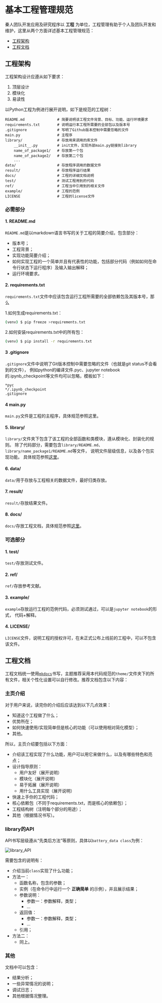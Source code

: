 # 基本工程管理规范

秦人团队开发应用及研究程序以 __工程__ 为单位，工程管理有助于个人及团队开发和维护，这里从两个方面详述基本工程管理规范：

+ [工程架构](#_2)
+ [工程文档](#_5)

## 工程架构

工程架构设计应遵从如下要求：

1. 顶层设计
2. 模块化
3. 易读性

以Python工程为例进行展开说明，如下是规范的工程树：

```
README.md 				# 简要说明该工程文件背景、目标、功能、运行环境要求
requirements.txt 		# 说明运行本工程所需要的全部包以及版本号
.gitignore				# 写明了Github版本控制中需要忽略的文件
main.py 				# 主程序
library/				# 存放用来调用的库文件
	__init__.py 		# init文件，实现外部main.py链接到library
	name_of_package1/ 	# 存放第一个包
	name_of_package2/	# 存放第二个包
	...
data/					# 存放程序调用的数据文件
result/					# 存放程序运行结果
docs/ 					# 工程的详细文档说明
test/ 					# 测试工程用到的代码
ref/ 					# 工程当中引用到的相关文件
example/				# 工程的范例
LICENSE					# 工程的license文件
```

### 必需部分

#### 1. README.md

```README.md```是以markdown语言书写的关于工程的简要介绍，包含部分：

+ 版本号；
+ 工程背景；
+ 实现功能简要介绍；
+ 如何实现工程的一个简单并且有代表性的功能，包括部分代码（例如如何在命令行状态下运行程序）及输入输出解释；
+ 运行环境要求。

#### 2. requirements.txt

```requirements.txt```文件中应该包含运行工程所需要的全部依赖包及其版本号，那么

1.如何生成requirements.txt：
```bash
(venv) $ pip freeze >requirements.txt
```
2.如何安装requirements.txt中的所有包：
```bash
(venv) $ pip install -r requirements.txt
```

#### 3 .gitignore

```.gitignore```文件中说明了Git版本控制中需要忽略的文件（也就是git status不会看到的文件），
例如python的编译文件.pyc、jupyter notebook的.ipynb_checkpoint等文件均可以忽略，模板如下：

```
*pyc
*/.ipynb_checkpoint
.gitignore
```

#### 4 main.py

```main.py```文件是工程的主程序，具体规范参照这里。

#### 5. library/

```library/```文件夹下包含了该工程的全部函数和类模块，遵从模块化、封装化的规则。
除了代码部分，需要包含```library/README.md```、```library/name_package1/README.md```等文件，
说明文件层级信息，以及各个包实现功能。
具体规范参照[这里](#2-libraryapi)。

#### 6. data/

```data/```用于存放与工程相关的数据文件，最好归类存放。

#### 7. result/

```result/```存放结果文件。

#### 8. docs/

```docs/```存放工程文档，具体规范参照[这里](#_5)。

### 可选部分

#### 1. test/

```test/```存放测试文件。

#### 2. ref/

```ref/```存放参考文献。

#### 3. example/

```example```存放运行工程的范例代码，必须测试通过，可以是```jupyter notebook```的形式，
代码+解释。

#### 4. LICENSE/

```LICENSE```文件，说明工程的授权许可，在未正式公布上线前的工程中，可以不包含该文件。

## 工程文档

工程文档统一使用[```mkdocs```](https://www.mkdocs.org/)书写，主题推荐采用本代码规范的```theme/```文件夹下的所有文件，相关个性化设置可以自行修改。推荐文档包含以下内容：

### 主页介绍

对于用户来说，读完你的介绍后应该达到以下几点效果：
+ 知道这个工程做了什么；
+ 优势所在；
+ 如何快速使用/实现简单但是核心的功能（可以使用相对简化模型）；
+ 其他。

所以，主页介绍要包括以下方面：

+ 介绍该工程实现了什么功能，用户可以用它来做什么，以及有哪些特色和亮点；
+ 设计指导原则：
	+ 用户友好（展开说明）
	+ 模块化（展开说明）
	+ 易于拓展（展开说明）
	+ 用什么工具实现（展开说明）
+ 快速上手你的工程代码；
+ 核心依赖包（不同于requirements.txt，而是核心的依赖包）；
+ 工程结构树（注明每个部分的用途）；
+ 其他（根据情况书写）。

### library的API

API书写层级遵从“先类后方法”等原则，具体以```battery_data class```为例：

![library_API](../img/library_API.png)

需要包含的说明有：

+ 介绍当前```class```实现了什么功能；
+ 方法一：
	+ 函数名称，包含的参数；
	+ 实例（在命令行中运行一个 __正确简单__ 的示例），并且展示结果；
	+ 参数说明：
		+ 参数一：参数解释，类型；
		+ ...
	+ 返回值：
		+ 参数一：参数解释，类型；
		+ ...
	+ 引用；
+ 方法二：
	+ 同上。

### 其他

文档中可以包含：

+ 结果分析；
+ 一些异常情况的说明；
+ 调试日志；
+ 其他根据情况整理。